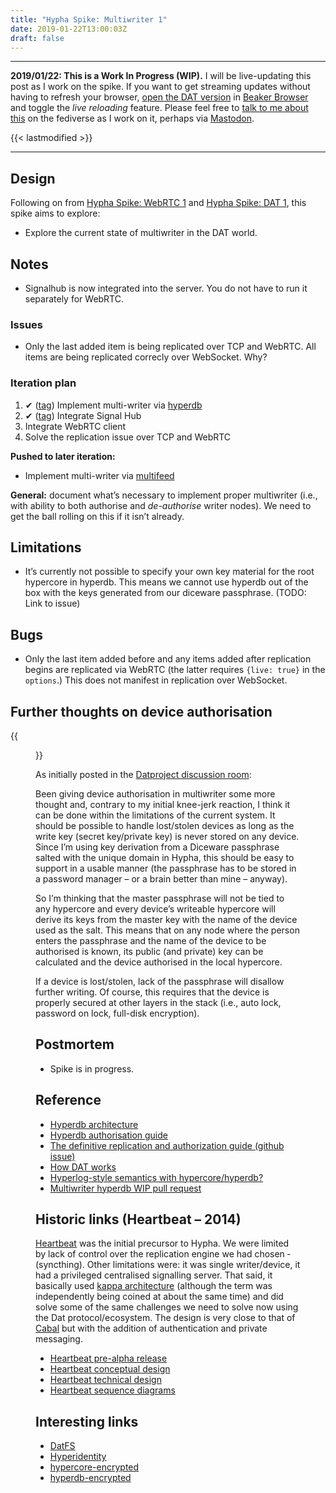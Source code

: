 ```yaml
---
title: "Hypha Spike: Multiwriter 1"
date: 2019-01-22T13:00:03Z
draft: false
---
```


---
__2019/01/22: This is a Work In Progress (WIP).__ I will be live-updating this post as I work on the spike. If you want to get streaming updates without having to refresh your browser, [open the DAT version](dat://ar.al/2019/01/22/hypha-spike-multiwriter-1/) in [Beaker Browser](https://beakerbrowser.com/) and toggle the _live reloading_ feature. Please feel free to [talk to me about this](https://mastodon.ar.al/@aral) on the fediverse as I work on it, perhaps via [Mastodon](https://joinmastodon.org).

{{< lastmodified >}}

---

## Design

Following on from [Hypha Spike: WebRTC 1](../../15/hypha-spike-webrtc-1) and [Hypha Spike: DAT 1](/../../14/hypha-spike-dat-1/), this spike aims to explore:

  * Explore the current state of multiwriter in the DAT world.

## Notes

  * Signalhub is now integrated into the server. You do not have to run it separately for WebRTC.

### Issues

  * Only the last added item is being replicated over TCP and WebRTC. All items are being replicated correcly over WebSocket. Why?

### Iteration plan

1. ✔ ([tag](https://source.ind.ie/hypha/spikes/multiwriter-1/tags/initial)) Implement multi-writer via [hyperdb](https://github.com/mafintosh/hyperdb)
2. ✔ ([tag](https://source.ind.ie/hypha/spikes/multiwriter-1/tags/signalhub)) Integrate Signal Hub
3. Integrate WebRTC client
4. Solve the replication issue over TCP and WebRTC

__Pushed to later iteration:__

* Implement multi-writer via [multifeed](https://github.com/noffle/multifeed)

__General:__ document what’s necessary to implement proper multiwriter (i.e., with ability to both authorise and _de-authorise_ writer nodes). We need to get the ball rolling on this if it isn’t already.

## Limitations

  * It’s currently not possible to specify your own key material for the root hypercore in hyperdb. This means we cannot use hyperdb out of the box with the keys generated from our diceware passphrase. (TODO: Link to issue)

## Bugs

  * Only the last item added before and any items added after replication begins are replicated via WebRTC (the latter requires `{live: true}` in the `options`.) This does not manifest in replication over WebSocket.

## Further thoughts on device authorisation

{{<figure src="multiwriter-key-derivation-whiteboard.jpeg" alt="Whiteboard sketch showing two regular nodes and the always-on node. The keys for the regular nodes are derived from the master key." caption="Whiteboard sketch: thoughts on device keys and authentication in Hypha">}}

As initially posted in the [Datproject discussion room](https://gitter.im/datproject/discussions?at=5c484da98318994524359c04):

Been giving device authorisation in multiwriter some more thought and, contrary to my initial knee-jerk reaction, I think it can be done within the limitations of the current system. It should be possible to handle lost/stolen devices as long as the write key (secret key/private key) is never stored on any device. Since I’m using key derivation from a Diceware passphrase salted with the unique domain in Hypha, this should be easy to support in a usable manner (the passphrase has to be stored in a password manager – or a brain better than mine ­– anyway).

So I’m thinking that the master passphrase will not be tied to any hypercore and every device’s writeable hypercore will derive its keys from the master key with the name of the device used as the salt. This means that on any node where the person enters the passphrase and the name of the device to be authorised is known, its public (and private) key can be calculated and the device authorised in the local hypercore.

If a device is lost/stolen, lack of the passphrase will disallow further writing. Of course, this requires that the device is properly secured at other layers in the stack (i.e., auto lock, password on lock, full-disk encryption).

## Postmortem

  * Spike is in progress.

## Reference

  * [Hyperdb architecture](https://github.com/mafintosh/hyperdb/blob/master/ARCHITECTURE.md)
  * [Hyperdb authorisation guide](https://github.com/lachenmayer/hyperdb-authorization-guide)
  * [The definitive replication and authorization guide (github issue)](https://github.com/mafintosh/hyperdb/issues/153)
  * [How DAT works](https://datprotocol.github.io/how-dat-works)
  * [Hyperlog-style semantics with hypercore/hyperdb?](https://github.com/mafintosh/hyperdb/issues/58)
  * [Multiwriter hyperdb WIP pull request](https://github.com/mafintosh/hyperdrive/pull/204)

## Historic links (Heartbeat – 2014)

[Heartbeat](https://2017.ind.ie/heartbeat/) was the initial precursor to Hypha. We were limited by lack of control over the replication engine we had chosen ­(syncthing). Other limitations were: it was single writer/device, it had a privileged centralised signalling server. That said, it basically used [kappa architecture](http://localhost:1313/2018/12/15/kappa-architecture-workshop/) (although the term was independently being coined at about the same time) and did solve some of the same challenges we need to solve now using the Dat protocol/ecosystem. The design is very close to that of [Cabal](https://github.com/cabal-club/cabal) but with the addition of authentication and private messaging.

  * [Heartbeat pre-alpha release](https://forum.ind.ie/t/heartbeat-pre-alpha-release/740)
  * [Heartbeat conceptual design](https://forum.ind.ie/t/pre-alpha-conceptual-design/25)
  * [Heartbeat technical design](https://forum.ind.ie/t/pre-alpha-technical-design/42)
  * [Heartbeat sequence diagrams](https://forum.ind.ie/t/pre-alpha-core-sequence-diagrams/34)

## Interesting links

  * [DatFS](https://github.com/fsteff/DatFS)
  * [Hyperidentity](https://github.com/poga/hyperidentity)
  * [hypercore-encrypted](https://github.com/aral/hypercore-encrypted)
  * [hyperdb-encrypted](https://github.com/fsteff/hyperdb-encrypted)
